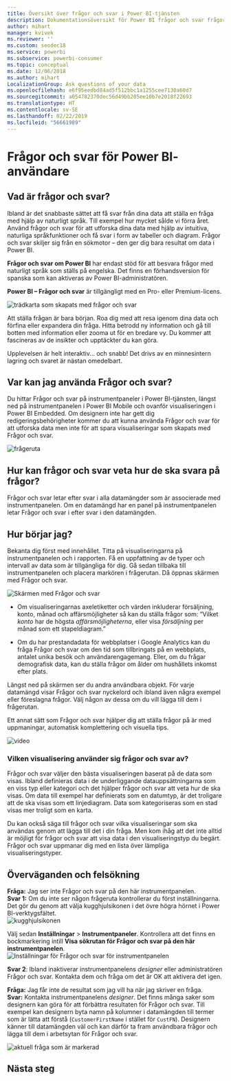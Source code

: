 ```yaml
---
title: Översikt över frågor och svar i Power BI-tjänsten
description: Dokumentationsöversikt för Power BI frågor och svar frågor med naturligt språk.
author: mihart
manager: kvivek
ms.reviewer: ''
ms.custom: seodec18
ms.service: powerbi
ms.subservice: powerbi-consumer
ms.topic: conceptual
ms.date: 12/06/2018
ms.author: mihart
LocalizationGroup: Ask questions of your data
ms.openlocfilehash: e6f95eedbd84ad5f512bbc1a1255cee7130a60d7
ms.sourcegitcommit: a054782370dec56d49bb205ee10b7e2018f22693
ms.translationtype: HT
ms.contentlocale: sv-SE
ms.lasthandoff: 02/22/2019
ms.locfileid: "56661989"
---
```

# <a name="qa-for-power-bi-consumers"></a>Frågor och svar för Power BI-**användare**
## <a name="what-is-qa"></a>Vad är frågor och svar?
Ibland är det snabbaste sättet att få svar från dina data att ställa en fråga med hjälp av naturligt språk. Till exempel hur mycket sålde vi förra året.  
Använd frågor och svar för att utforska dina data med hjälp av intuitiva, naturliga språkfunktioner och få svar i form av tabeller och diagram. Frågor och svar skiljer sig från en sökmotor – den ger dig bara resultat om data i Power BI.

**Frågor och svar om Power BI** har endast stöd för att besvara frågor med naturligt språk som ställs på engelska. Det finns en förhandsversion för spanska som kan aktiveras av Power BI-administratören.

**Power BI – Frågor och svar** är tillgängligt med en Pro- eller Premium-licens. 
>

![trädkarta som skapats med frågor och svar](media/end-user-q-and-a/power-bi-qna.png)

Att ställa frågan är bara början.  Roa dig med att resa igenom dina data och förfina eller expandera din fråga. Hitta betrodd ny information och gå till botten med information eller zooma ut för en bredare vy. Du kommer att fascineras av de insikter och upptäckter du kan göra.

Upplevelsen är helt interaktiv... och snabb! Det drivs av en minnesintern lagring och svaret är nästan omedelbart.

## <a name="where-can-i-use-qa"></a>Var kan jag använda Frågor och svar?
Du hittar Frågor och svar på instrumentpaneler i Power BI-tjänsten, längst ned på instrumentpanelen i Power BI Mobile och ovanför visualiseringen i Power BI Embedded. Om designern inte har gett dig redigeringsbehörigheter kommer du att kunna använda Frågor och svar för att utforska data men inte för att spara visualiseringar som skapats med Frågor och svar.

![frågeruta](media/end-user-q-and-a/powerbi-qna.png)

## <a name="how-does-qa-know-how-to-answer-questions"></a>Hur kan frågor och svar veta hur de ska svara på frågor?
Frågor och svar letar efter svar i alla datamängder som är associerade med instrumentpanelen. Om en datamängd har en panel på instrumentpanelen letar Frågor och svar i efter svar i den datamängden. 

## <a name="how-do-i-start"></a>Hur börjar jag?
Bekanta dig först med innehållet. Titta på visualiseringarna på instrumentpanelen och i rapporten. Få en uppfattning av de typer och intervall av data som är tillgängliga för dig. Gå sedan tillbaka till instrumentpanelen och placera markören i frågerutan. Då öppnas skärmen med Frågor och svar.

![Skärmen med Frågor och svar](media/end-user-q-and-a/power-bi-qna-screen.png) 

* Om visualiseringarnas axeletiketter och värden inkluderar försäljning, konto, månad och affärsmöjligheter så kan du ställa frågor som: ”Vilket *konto* har de högsta *affärsmöjligheterna*, eller visa *försäljning* per månad som ett stapeldiagram.”

* Om du har prestandadata för webbplatser i Google Analytics kan du fråga Frågor och svar om den tid som tillbringats på en webbplats, antalet unika besök och användarengagemang. Eller, om du frågar demografisk data, kan du ställa frågor om ålder om hushållets inkomst efter plats.

Längst ned på skärmen ser du andra användbara objekt. För varje datamängd visar Frågor och svar nyckelord och ibland även några exempel eller föreslagna frågor. Välj någon av dessa om du vill lägga till dem i frågerutan. 

Ett annat sätt som Frågor och svar hjälper dig att ställa frågor på är med uppmaningar, automatisk komplettering och visuella tips. 

![video](media/end-user-q-and-a/qa.gif) 


### <a name="which-visualization-does-qa-use"></a>Vilken visualisering använder sig frågor och svar av?
Frågor och svar väljer den bästa visualiseringen baserat på de data som visas. Ibland definieras data i de underliggande datauppsättningarna som en viss typ eller kategori och det hjälper frågor och svar att veta hur de ska visas. Om data till exempel har definierats som en datumtyp, är det troligare att de ska visas som ett linjediagram. Data som kategoriseras som en stad visas mer troligt som en karta.

Du kan också säga till frågor och svar vilka visualiseringar som ska användas genom att lägga till det i din fråga. Men kom ihåg att det inte alltid är möjligt för frågor och svar att visa data i den visualiseringstyp du begärt. Frågor och svar uppmanar dig med en lista över lämpliga visualiseringstyper.

## <a name="considerations-and-troubleshooting"></a>Överväganden och felsökning
**Fråga:** Jag ser inte Frågor och svar på den här instrumentpanelen.    
**Svar 1:** Om du inte ser någon frågeruta kontrollerar du först inställningarna. Det gör du genom att välja kugghjulsikonen i det övre högra hörnet i Power BI-verktygsfältet.   
![kugghjulsikonen](media/end-user-q-and-a/power-bi-settings.png)

Välj sedan **Inställningar** > **Instrumentpaneler**. Kontrollera att det finns en bockmarkering intill **Visa sökrutan för Frågor och svar på den här instrumentpanelen**.
![Inställningar för Frågor och svar för instrumentpanelen](media/end-user-q-and-a/power-bi-turn-on.png)  


**Svar 2**: Ibland inaktiverar instrumentpanelens *designer* eller administratören Frågor och svar. Kontakta dem och fråga om det är OK att aktivera det igen.   

**Fråga:** Jag får inte de resultat som jag vill ha när jag skriver en fråga.    
**Svar:** Kontakta instrumentpanelens *designer*. Det finns många saker som designern kan göra för att förbättra resultaten för Frågor och svar. Till exempel kan designern byta namn på kolumner i datamängden till termer som är lätta att förstå (`CustomerFirstName` i stället för `CustFN`). Designern känner till datamängden väl och kan därför ta fram användbara frågor och lägga till dem i arbetsytan för Frågor och svar.

![aktuell fråga som är markerad](media/end-user-q-and-a/power-bi-featured-q.png)

## <a name="next-steps"></a>Nästa steg

